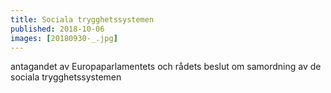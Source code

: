 ```yaml
---
title: Sociala trygghetssystemen
published: 2018-10-06
images: [20180930-_.jpg]
---
```


antagandet av Europaparlamentets och rådets beslut om samordning av de sociala trygghetssystemen
